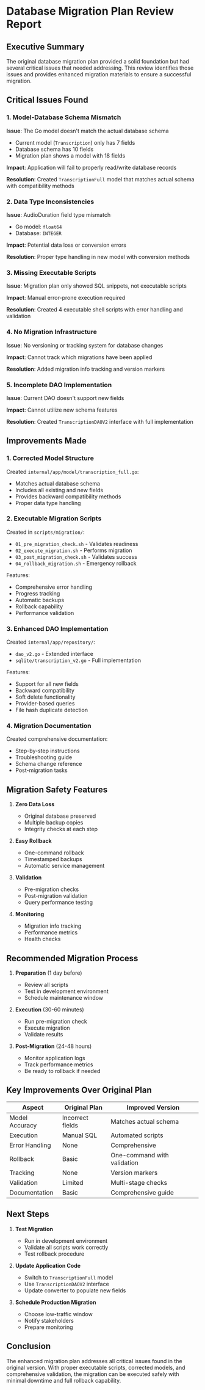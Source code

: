 # Database Migration Plan Review Report

## Executive Summary

The original database migration plan provided a solid foundation but had several critical issues that needed addressing. This review identifies those issues and provides enhanced migration materials to ensure a successful migration.

## Critical Issues Found

### 1. Model-Database Schema Mismatch

**Issue**: The Go model doesn't match the actual database schema
- Current model (`Transcription`) only has 7 fields
- Database schema has 10 fields
- Migration plan shows a model with 18 fields

**Impact**: Application will fail to properly read/write database records

**Resolution**: Created `TranscriptionFull` model that matches actual schema with compatibility methods

### 2. Data Type Inconsistencies

**Issue**: AudioDuration field type mismatch
- Go model: `float64`
- Database: `INTEGER`

**Impact**: Potential data loss or conversion errors

**Resolution**: Proper type handling in new model with conversion methods

### 3. Missing Executable Scripts

**Issue**: Migration plan only showed SQL snippets, not executable scripts

**Impact**: Manual error-prone execution required

**Resolution**: Created 4 executable shell scripts with error handling and validation

### 4. No Migration Infrastructure

**Issue**: No versioning or tracking system for database changes

**Impact**: Cannot track which migrations have been applied

**Resolution**: Added migration info tracking and version markers

### 5. Incomplete DAO Implementation

**Issue**: Current DAO doesn't support new fields

**Impact**: Cannot utilize new schema features

**Resolution**: Created `TranscriptionDAOV2` interface with full implementation

## Improvements Made

### 1. Corrected Model Structure

Created `internal/app/model/transcription_full.go`:
- Matches actual database schema
- Includes all existing and new fields
- Provides backward compatibility methods
- Proper data type handling

### 2. Executable Migration Scripts

Created in `scripts/migration/`:
- `01_pre_migration_check.sh` - Validates readiness
- `02_execute_migration.sh` - Performs migration
- `03_post_migration_check.sh` - Validates success
- `04_rollback_migration.sh` - Emergency rollback

Features:
- Comprehensive error handling
- Progress tracking
- Automatic backups
- Rollback capability
- Performance validation

### 3. Enhanced DAO Implementation

Created `internal/app/repository/`:
- `dao_v2.go` - Extended interface
- `sqlite/transcription_v2.go` - Full implementation

Features:
- Support for all new fields
- Backward compatibility
- Soft delete functionality
- Provider-based queries
- File hash duplicate detection

### 4. Migration Documentation

Created comprehensive documentation:
- Step-by-step instructions
- Troubleshooting guide
- Schema change reference
- Post-migration tasks

## Migration Safety Features

1. **Zero Data Loss**
   - Original database preserved
   - Multiple backup copies
   - Integrity checks at each step

2. **Easy Rollback**
   - One-command rollback
   - Timestamped backups
   - Automatic service management

3. **Validation**
   - Pre-migration checks
   - Post-migration validation
   - Query performance testing

4. **Monitoring**
   - Migration info tracking
   - Performance metrics
   - Health checks

## Recommended Migration Process

1. **Preparation** (1 day before)
   - Review all scripts
   - Test in development environment
   - Schedule maintenance window

2. **Execution** (30-60 minutes)
   - Run pre-migration check
   - Execute migration
   - Validate results

3. **Post-Migration** (24-48 hours)
   - Monitor application logs
   - Track performance metrics
   - Be ready to rollback if needed

## Key Improvements Over Original Plan

| Aspect | Original Plan | Improved Version |
|--------|--------------|------------------|
| Model Accuracy | Incorrect fields | Matches actual schema |
| Execution | Manual SQL | Automated scripts |
| Error Handling | None | Comprehensive |
| Rollback | Basic | One-command with validation |
| Tracking | None | Version markers |
| Validation | Limited | Multi-stage checks |
| Documentation | Basic | Comprehensive guide |

## Next Steps

1. **Test Migration**
   - Run in development environment
   - Validate all scripts work correctly
   - Test rollback procedure

2. **Update Application Code**
   - Switch to `TranscriptionFull` model
   - Use `TranscriptionDAOV2` interface
   - Update converter to populate new fields

3. **Schedule Production Migration**
   - Choose low-traffic window
   - Notify stakeholders
   - Prepare monitoring

## Conclusion

The enhanced migration plan addresses all critical issues found in the original version. With proper executable scripts, corrected models, and comprehensive validation, the migration can be executed safely with minimal downtime and full rollback capability.